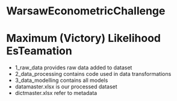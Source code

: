 # WarsawEconometricChallenge
# Maximum (Victory) Likelihood EsTeamation

* 1_raw_data provides raw data added to dataset
* 2_data_processing contains code used in data transformations
* 3_data_modelling contains all models
* datamaster.xlsx is our processed dataset
* dictmaster.xlsx refer to metadata

